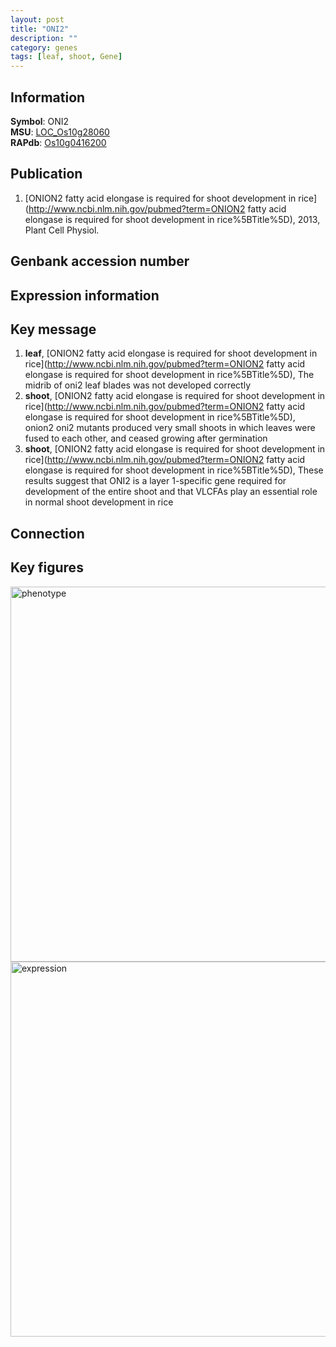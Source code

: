 ```yaml
---
layout: post
title: "ONI2"
description: ""
category: genes
tags: [leaf, shoot, Gene]
---
```


## Information
__Symbol__: ONI2  
__MSU__: [LOC_Os10g28060](http://rice.plantbiology.msu.edu/cgi-bin/ORF_infopage.cgi?orf=LOC_Os10g28060)  
__RAPdb__: [Os10g0416200](http://rapdb.dna.affrc.go.jp/viewer/gbrowse_details/irgsp1?name=Os10g0416200)  

## Publication
1. [ONION2 fatty acid elongase is required for shoot development in rice](http://www.ncbi.nlm.nih.gov/pubmed?term=ONION2 fatty acid elongase is required for shoot development in rice%5BTitle%5D), 2013, Plant Cell Physiol.

## Genbank accession number

## Expression information

## Key message
1. __leaf__, [ONION2 fatty acid elongase is required for shoot development in rice](http://www.ncbi.nlm.nih.gov/pubmed?term=ONION2 fatty acid elongase is required for shoot development in rice%5BTitle%5D),  The midrib of oni2 leaf blades was not developed correctly
2. __shoot__, [ONION2 fatty acid elongase is required for shoot development in rice](http://www.ncbi.nlm.nih.gov/pubmed?term=ONION2 fatty acid elongase is required for shoot development in rice%5BTitle%5D),  onion2 oni2 mutants produced very small shoots in which leaves were fused to each other, and ceased growing after germination
3. __shoot__, [ONION2 fatty acid elongase is required for shoot development in rice](http://www.ncbi.nlm.nih.gov/pubmed?term=ONION2 fatty acid elongase is required for shoot development in rice%5BTitle%5D),  These results suggest that ONI2 is a layer 1-specific gene required for development of the entire shoot and that VLCFAs play an essential role in normal shoot development in rice

## Connection

## Key figures
<img src="http://ricencode.github.io/images/ONI2.pheno.png" alt="phenotype"  style="width: 600px;"/>

<img src="http://ricencode.github.io/images/ONI2.exp.png" alt="expression"  style="width: 600px;"/>


